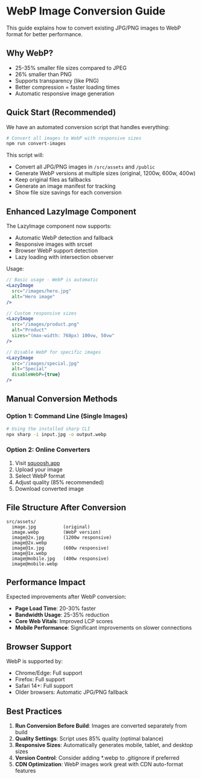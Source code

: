 # WebP Image Conversion Guide

This guide explains how to convert existing JPG/PNG images to WebP format for better performance.

## Why WebP?

- 25-35% smaller file sizes compared to JPEG
- 26% smaller than PNG
- Supports transparency (like PNG)
- Better compression = faster loading times
- Automatic responsive image generation

## Quick Start (Recommended)

We have an automated conversion script that handles everything:

```bash
# Convert all images to WebP with responsive sizes
npm run convert-images
```

This script will:
- Convert all JPG/PNG images in `/src/assets` and `/public`
- Generate WebP versions at multiple sizes (original, 1200w, 600w, 400w)
- Keep original files as fallbacks
- Generate an image manifest for tracking
- Show file size savings for each conversion

## Enhanced LazyImage Component

The LazyImage component now supports:
- Automatic WebP detection and fallback
- Responsive images with srcset
- Browser WebP support detection
- Lazy loading with intersection observer

Usage:
```jsx
// Basic usage - WebP is automatic
<LazyImage 
  src="/images/hero.jpg"
  alt="Hero image"
/>

// Custom responsive sizes
<LazyImage 
  src="/images/product.png"
  alt="Product"
  sizes="(max-width: 768px) 100vw, 50vw"
/>

// Disable WebP for specific images
<LazyImage 
  src="/images/special.jpg"
  alt="Special"
  disableWebP={true}
/>
```

## Manual Conversion Methods

### Option 1: Command Line (Single Images)

```bash
# Using the installed sharp CLI
npx sharp -i input.jpg -o output.webp
```

### Option 2: Online Converters

1. Visit [squoosh.app](https://squoosh.app/)
2. Upload your image
3. Select WebP format
4. Adjust quality (85% recommended)
5. Download converted image

## File Structure After Conversion

```
src/assets/
  image.jpg          (original)
  image.webp         (WebP version)
  image@2x.jpg       (1200w responsive)
  image@2x.webp      
  image@1x.jpg       (600w responsive)
  image@1x.webp
  image@mobile.jpg   (400w responsive)
  image@mobile.webp
```

## Performance Impact

Expected improvements after WebP conversion:
- **Page Load Time**: 20-30% faster
- **Bandwidth Usage**: 25-35% reduction
- **Core Web Vitals**: Improved LCP scores
- **Mobile Performance**: Significant improvements on slower connections

## Browser Support

WebP is supported by:
- Chrome/Edge: Full support
- Firefox: Full support
- Safari 14+: Full support
- Older browsers: Automatic JPG/PNG fallback

## Best Practices

1. **Run Conversion Before Build**: Images are converted separately from build
2. **Quality Settings**: Script uses 85% quality (optimal balance)
3. **Responsive Sizes**: Automatically generates mobile, tablet, and desktop sizes
4. **Version Control**: Consider adding *.webp to .gitignore if preferred
5. **CDN Optimization**: WebP images work great with CDN auto-format features